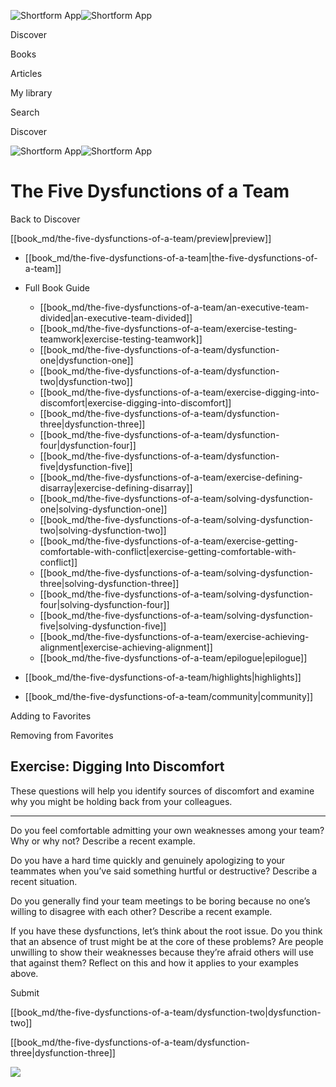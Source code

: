 ![Shortform App](/img/logo.36a2399e.svg)![Shortform App](/img/logo-dark.70c1b072.svg)

Discover

Books

Articles

My library

Search

Discover

![Shortform App](/img/logo.36a2399e.svg)![Shortform App](/img/logo-dark.70c1b072.svg)

# The Five Dysfunctions of a Team

Back to Discover

[[book_md/the-five-dysfunctions-of-a-team/preview|preview]]

  * [[book_md/the-five-dysfunctions-of-a-team|the-five-dysfunctions-of-a-team]]
  * Full Book Guide

    * [[book_md/the-five-dysfunctions-of-a-team/an-executive-team-divided|an-executive-team-divided]]
    * [[book_md/the-five-dysfunctions-of-a-team/exercise-testing-teamwork|exercise-testing-teamwork]]
    * [[book_md/the-five-dysfunctions-of-a-team/dysfunction-one|dysfunction-one]]
    * [[book_md/the-five-dysfunctions-of-a-team/dysfunction-two|dysfunction-two]]
    * [[book_md/the-five-dysfunctions-of-a-team/exercise-digging-into-discomfort|exercise-digging-into-discomfort]]
    * [[book_md/the-five-dysfunctions-of-a-team/dysfunction-three|dysfunction-three]]
    * [[book_md/the-five-dysfunctions-of-a-team/dysfunction-four|dysfunction-four]]
    * [[book_md/the-five-dysfunctions-of-a-team/dysfunction-five|dysfunction-five]]
    * [[book_md/the-five-dysfunctions-of-a-team/exercise-defining-disarray|exercise-defining-disarray]]
    * [[book_md/the-five-dysfunctions-of-a-team/solving-dysfunction-one|solving-dysfunction-one]]
    * [[book_md/the-five-dysfunctions-of-a-team/solving-dysfunction-two|solving-dysfunction-two]]
    * [[book_md/the-five-dysfunctions-of-a-team/exercise-getting-comfortable-with-conflict|exercise-getting-comfortable-with-conflict]]
    * [[book_md/the-five-dysfunctions-of-a-team/solving-dysfunction-three|solving-dysfunction-three]]
    * [[book_md/the-five-dysfunctions-of-a-team/solving-dysfunction-four|solving-dysfunction-four]]
    * [[book_md/the-five-dysfunctions-of-a-team/solving-dysfunction-five|solving-dysfunction-five]]
    * [[book_md/the-five-dysfunctions-of-a-team/exercise-achieving-alignment|exercise-achieving-alignment]]
    * [[book_md/the-five-dysfunctions-of-a-team/epilogue|epilogue]]
  * [[book_md/the-five-dysfunctions-of-a-team/highlights|highlights]]
  * [[book_md/the-five-dysfunctions-of-a-team/community|community]]



Adding to Favorites 

Removing from Favorites 

## Exercise: Digging Into Discomfort

These questions will help you identify sources of discomfort and examine why you might be holding back from your colleagues.

* * *

Do you feel comfortable admitting your own weaknesses among your team? Why or why not? Describe a recent example.

Do you have a hard time quickly and genuinely apologizing to your teammates when you’ve said something hurtful or destructive? Describe a recent situation.

Do you generally find your team meetings to be boring because no one’s willing to disagree with each other? Describe a recent example.

If you have these dysfunctions, let’s think about the root issue. Do you think that an absence of trust might be at the core of these problems? Are people unwilling to show their weaknesses because they’re afraid others will use that against them? Reflect on this and how it applies to your examples above.

Submit 

[[book_md/the-five-dysfunctions-of-a-team/dysfunction-two|dysfunction-two]]

[[book_md/the-five-dysfunctions-of-a-team/dysfunction-three|dysfunction-three]]

![](https://bat.bing.com/action/0?ti=56018282&Ver=2&mid=d75c7b13-39be-4d21-9f1a-7dd88ab7f857&sid=1711133063fa11eebdec89a8b8ae3bbc&vid=171147a063fa11eea7440fcfeb230d96&vids=0&msclkid=N&pi=0&lg=en-US&sw=800&sh=600&sc=24&nwd=1&tl=Shortform%20%7C%20The%20Five%20Dysfunctions%20of%20a%20Team&p=https%3A%2F%2Fwww.shortform.com%2Fapp%2Fbook%2Fthe-five-dysfunctions-of-a-team%2Fexercise-digging-into-discomfort&r=&lt=448&evt=pageLoad&sv=1&rn=327079)
